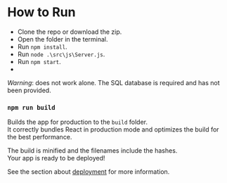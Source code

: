 # How to Run

- Clone the repo or download the zip.
- Open the folder in the terminal.
- Run `npm install`.
- Run `node .\src\js\Server.js`. 
- Run `npm start`.
- 
*Warning*: does not work alone. The SQL database is required and has not been provided.

### `npm run build`

Builds the app for production to the `build` folder.\
It correctly bundles React in production mode and optimizes the build for the best performance.

The build is minified and the filenames include the hashes.\
Your app is ready to be deployed!

See the section about [deployment](https://facebook.github.io/create-react-app/docs/deployment) for more information.
